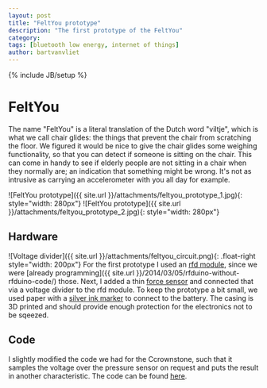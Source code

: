 ```yaml
---
layout: post
title: "FeltYou prototype"
description: "The first prototype of the FeltYou"
category: 
tags: [bluetooth low energy, internet of things]
author: bartvanvliet
---
```

{% include JB/setup %}

# FeltYou

The name "FeltYou" is a literal translation of the Dutch word "viltje", which is what we call chair glides: the things that prevent the chair from scratching the floor.
We figured it would be nice to give the chair glides some weighing functionality, so that you can detect if someone is sitting on the chair. This can come in handy to see if elderly people are not sitting in a chair when they normally are; an indication that something might be wrong. It's not as intrusive as carrying an accelerometer with you all day for example.

![FeltYou prototype]({{ site.url }}/attachments/feltyou_prototype_1.jpg){: style="width: 280px"}
![FeltYou prototype]({{ site.url }}/attachments/feltyou_prototype_2.jpg){: style="width: 280px"}

## Hardware
![Voltage divider]({{ site.url }}/attachments/feltyou_circuit.png){: .float-right style="width: 200px"}
For the first prototype I used an [rfd module](http://www.rfduino.com/product/rfd22301-rfduino-ble-smt/), since we were [already programming]({{ site.url }}/2014/03/05/rfduino-without-rfduino-code/) those. Next, I added a thin [force sensor](https://www.sparkfun.com/products/11207) and connected that via a voltage divider to the rfd module.
To keep the prototype a bit small, we used paper with a [silver ink marker](http://agic.cc/) to connect to the battery. The casing is 3D printed and should provide enough protection for the electronics not to be sqeezed.

## Code
I slightly modified the code we had for the Ccrownstone, such that it samples the voltage over the pressure sensor on request and puts the result in another characteristic. The code can be found [here](https://github.com/vliedel/bluenet/tree/vilt).

